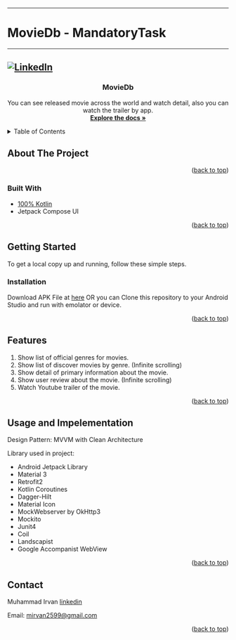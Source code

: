 -----------------------
# MovieDb - MandatoryTask
-------------------------------------
<div id="top"></div>

[![LinkedIn][linkedin-shield]][linkedin-url]
---------------------------------------------
<h3 align="center">MovieDb</h3>

  <p align="center">
    You can see released movie across the world and watch detail, also you can watch the trailer by app.
    <br />
    <a href="https://github.com/mirvn/devtest"><strong>Explore the docs »</strong></a>
    <br />
  </p>
</div>


<!-- TABLE OF CONTENTS -->
<details>
  <summary>Table of Contents</summary>
  <ol>
    <li>
      <a href="#about-the-project">About The Project</a>
      <ul>
        <li><a href="#built-with">Built With</a></li>
      </ul>
    </li>
    <li>
      <a href="#getting-started">Getting Started</a>
      <ul>
        <li><a href="#installation">Installation</a></li>
      </ul>
    </li>
    <li><a href="#features">Features</a></li>
    <li><a href="#usage-and-impelementation">Usage and Impelementation</a></li>
    <li><a href="#contact">Contact</a></li>
  </ol>
</details>



<!-- ABOUT THE PROJECT -->
## About The Project
<p align="right">(<a href="#top">back to top</a>)</p>



### Built With

* [100% Kotlin](https://kotlinlang.org/)
* Jetpack Compose UI

<p align="right">(<a href="#top">back to top</a>)</p>


<!-- GETTING STARTED -->
## Getting Started

To get a local copy up and running, follow these simple steps.

### Installation

Download APK File at 
[here](https://drive.google.com/file/d/1F0yVeBHiCm6TDWnXfIwFVLhYnMLqk9FK/view?usp=sharing) 
OR
you can Clone this repository to your Android Studio and run with emolator or device.

<p align="right">(<a href="#top">back to top</a>)</p>



## Features

1. Show list of official genres for movies. 
2. Show list of discover movies by genre. (Infinite scrolling)
3. Show detail of primary information about the movie.
4. Show user review about the movie. (Infinite scrolling)
5. Watch Youtube trailer of the movie.
<p align="right">(<a href="#top">back to top</a>)</p>


## Usage and Impelementation

Design Pattern: MVVM with Clean Architecture

Library used in project:
* Android Jetpack Library
* Material 3
* Retrofit2
* Kotlin Coroutines
* Dagger-Hilt
* Material Icon
* MockWebserver by OkHttp3
* Mockito
* Junit4
* Coil
* Landscapist
* Google Accompanist WebView

<p align="right">(<a href="#top">back to top</a>)</p>

<!-- CONTACT -->
## Contact

Muhammad Irvan
[linkedin](https://linkedin.com/in/mirvn) 

Email: mirvan2599@gmail.com

<p align="right">(<a href="#top">back to top</a>)</p>


<!-- MARKDOWN LINKS & IMAGES -->
<!-- https://www.markdownguide.org/basic-syntax/#reference-style-links -->
[contributors-shield]: https://img.shields.io/github/contributors/github_username/repo_name.svg?style=for-the-badge
[contributors-url]: https://github.com/github_username/repo_name/graphs/contributors
[forks-shield]: https://img.shields.io/github/forks/github_username/repo_name.svg?style=for-the-badge
[forks-url]: https://github.com/github_username/repo_name/network/members
[stars-shield]: https://img.shields.io/github/stars/github_username/repo_name.svg?style=for-the-badge
[stars-url]: https://github.com/github_username/repo_name/stargazers
[issues-shield]: https://img.shields.io/github/issues/github_username/repo_name.svg?style=for-the-badge
[issues-url]: https://github.com/github_username/repo_name/issues
[license-shield]: https://img.shields.io/github/license/github_username/repo_name.svg?style=for-the-badge
[license-url]: https://github.com/github_username/repo_name/blob/master/LICENSE.txt
[linkedin-shield]: https://img.shields.io/badge/-LinkedIn-black.svg?style=for-the-badge&logo=linkedin&colorB=555
[linkedin-url]: https://linkedin.com/in/mirvn
[product-screenshot]: https://i.ibb.co/DQ00Fvx/Untitled-design-resize.png
